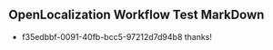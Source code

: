 ## OpenLocalization Workflow Test MarkDown
* f35edbbf-0091-40fb-bcc5-97212d7d94b8 thanks!

<!--HONumber=Aug16_HO1-->


